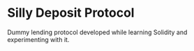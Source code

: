 # Silly Deposit Protocol

Dummy lending protocol developed while learning Solidity and experimenting with it.
